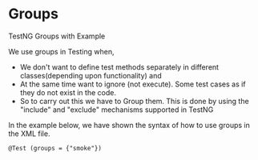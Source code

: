 # Groups
TestNG Groups with Example  

We use groups in Testing when,
* We don't want to define test methods separately in different classes(depending upon functionality) and  
* At the same time want to ignore (not execute). Some test cases as if they do not exist in the code.
* So to carry out this we have to Group them. This is done by using the "include" and "exclude" mechanisms supported in TestNG

In the example below, we have shown the syntax of how to use groups in the XML file.

```
@Test (groups = {"smoke"})
```

